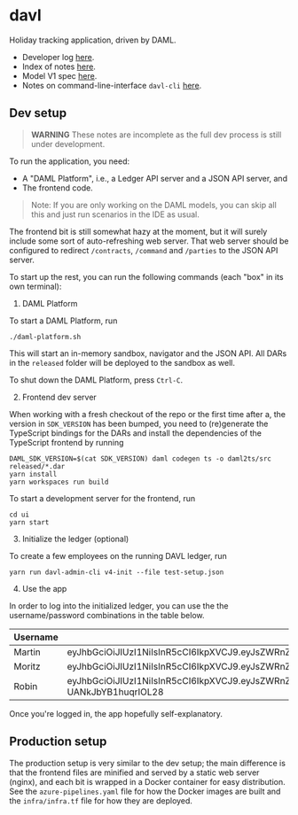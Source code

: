 # davl

Holiday tracking application, driven by DAML.

- Developer log [here](/notes/diary.md).
- Index of notes [here](/notes/index.md).
- Model V1 spec [here](/notes/v1-model.md).
- Notes on command-line-interface `davl-cli` [here](/cli/README.md).

## Dev setup

> **WARNING** These notes are incomplete as the full dev process is still under
> development.

To run the application, you need:
- A "DAML Platform", i.e., a Ledger API server and a JSON API server, and
- The frontend code.

> Note: If you are only working on the DAML models, you can skip all this and
> just run scenarios in the IDE as usual.

The frontend bit is still somewhat hazy at the moment, but it will surely
include some sort of auto-refreshing web server. That web server should be
configured to redirect `/contracts`, `/command` and `/parties` to the JSON API
server.

To start up the rest, you can run the following commands (each "box" in its own
terminal):

1. DAML Platform

To start a DAML Platform, run
```
./daml-platform.sh
```
This will start an in-memory sandbox, navigator and the JSON API. All DARs in
the `released` folder will be deployed to the sandbox as well.

To shut down the DAML Platform, press `Ctrl-C`.

2. Frontend dev server

When working with a fresh checkout of the repo or the first time after a,
the version in `SDK_VERSION` has been bumped, you need to (re)generate
the TypeScript bindings for the DARs and install the
dependencies of the TypeScript frontend by running
```
DAML_SDK_VERSION=$(cat SDK_VERSION) daml codegen ts -o daml2ts/src released/*.dar
yarn install
yarn workspaces run build
```

To start a development server for the frontend, run
```
cd ui
yarn start
```

3. Initialize the ledger (optional)

To create a few employees on the running DAVL ledger, run
```
yarn run davl-admin-cli v4-init --file test-setup.json
```

4. Use the app

In order to log into the initialized ledger, you can use the the
username/password combinations in the table below.

| Username | Password                                                                                                                                                         |
|----------|------------------------------------------------------------------------------------------------------------------------------------------------------------------|
| Martin   | eyJhbGciOiJIUzI1NiIsInR5cCI6IkpXVCJ9.eyJsZWRnZXJJZCI6IkRBVkwiLCJhcHBsaWNhdGlvbklkIjoiREFWTCIsInBhcnR5IjoiTWFydGluIn0.iVNloMAzEYklKzxPNajGdiTTRAZkoLv0JPJg2hDXvac |
| Moritz   | eyJhbGciOiJIUzI1NiIsInR5cCI6IkpXVCJ9.eyJsZWRnZXJJZCI6IkRBVkwiLCJhcHBsaWNhdGlvbklkIjoiREFWTCIsInBhcnR5IjoiTW9yaXR6In0.Bg7DvvQT8FOsAPQo7hejwyqAlb1lrxqq4cDm6rhIFLA |
| Robin    | eyJhbGciOiJIUzI1NiIsInR5cCI6IkpXVCJ9.eyJsZWRnZXJJZCI6IkRBVkwiLCJhcHBsaWNhdGlvbklkIjoiREFWTCIsInBhcnR5IjoiUm9iaW4ifQ.SvH81YSQIKw0cl4dEyTYBemu-UANkJbYB1huqrIOL28  |

Once you're logged in, the app hopefully self-explanatory.

## Production setup

The production setup is very similar to the dev setup; the main difference is
that the frontend files are minified and served by a static web server (nginx),
and each bit is wrapped in a Docker container for easy distribution. See the
`azure-pipelines.yaml` file for how the Docker images are built and the
`infra/infra.tf` file for how they are deployed.
